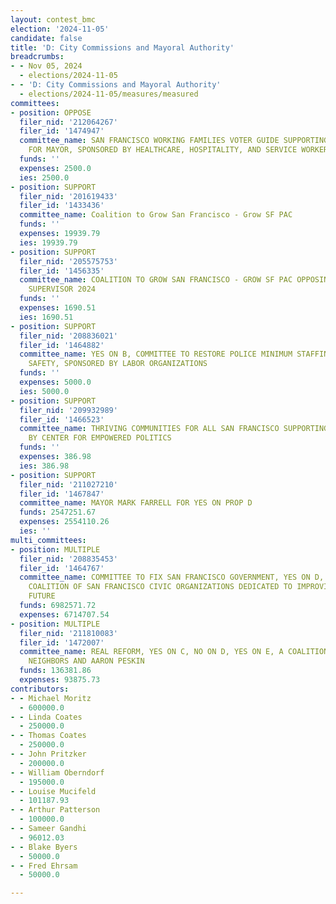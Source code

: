 ```yaml
---
layout: contest_bmc
election: '2024-11-05'
candidate: false
title: 'D: City Commissions and Mayoral Authority'
breadcrumbs:
- - Nov 05, 2024
  - elections/2024-11-05
- - 'D: City Commissions and Mayoral Authority'
  - elections/2024-11-05/measures/measured
committees:
- position: OPPOSE
  filer_nid: '212064267'
  filer_id: '1474947'
  committee_name: SAN FRANCISCO WORKING FAMILIES VOTER GUIDE SUPPORTING AARON PESKIN
    FOR MAYOR, SPONSORED BY HEALTHCARE, HOSPITALITY, AND SERVICE WORKERS UNIONS
  funds: ''
  expenses: 2500.0
  ies: 2500.0
- position: SUPPORT
  filer_nid: '201619433'
  filer_id: '1433436'
  committee_name: Coalition to Grow San Francisco - Grow SF PAC
  funds: ''
  expenses: 19939.79
  ies: 19939.79
- position: SUPPORT
  filer_nid: '205575753'
  filer_id: '1456335'
  committee_name: COALITION TO GROW SAN FRANCISCO - GROW SF PAC OPPOSING PRESTON FOR
    SUPERVISOR 2024
  funds: ''
  expenses: 1690.51
  ies: 1690.51
- position: SUPPORT
  filer_nid: '208836021'
  filer_id: '1464882'
  committee_name: YES ON B, COMMITTEE TO RESTORE POLICE MINIMUM STAFFING AND PUBLIC
    SAFETY, SPONSORED BY LABOR ORGANIZATIONS
  funds: ''
  expenses: 5000.0
  ies: 5000.0
- position: SUPPORT
  filer_nid: '209932989'
  filer_id: '1466523'
  committee_name: THRIVING COMMUNITIES FOR ALL SAN FRANCISCO SUPPORTING PROP E, SPONSORED
    BY CENTER FOR EMPOWERED POLITICS
  funds: ''
  expenses: 386.98
  ies: 386.98
- position: SUPPORT
  filer_nid: '211027210'
  filer_id: '1467847'
  committee_name: MAYOR MARK FARRELL FOR YES ON PROP D
  funds: 2547251.67
  expenses: 2554110.26
  ies: ''
multi_committees:
- position: MULTIPLE
  filer_nid: '208835453'
  filer_id: '1464767'
  committee_name: COMMITTEE TO FIX SAN FRANCISCO GOVERNMENT, YES ON D, NO ON E, A
    COALITION OF SAN FRANCISCO CIVIC ORGANIZATIONS DEDICATED TO IMPROVING THE CITY'S
    FUTURE
  funds: 6982571.72
  expenses: 6714707.54
- position: MULTIPLE
  filer_nid: '211810083'
  filer_id: '1472007'
  committee_name: REAL REFORM, YES ON C, NO ON D, YES ON E, A COALITION OF SMALL BUSINESSES,
    NEIGHBORS AND AARON PESKIN
  funds: 136381.86
  expenses: 93875.73
contributors:
- - Michael Moritz
  - 600000.0
- - Linda Coates
  - 250000.0
- - Thomas Coates
  - 250000.0
- - John Pritzker
  - 200000.0
- - William Oberndorf
  - 195000.0
- - Louise Mucifeld
  - 101187.93
- - Arthur Patterson
  - 100000.0
- - Sameer Gandhi
  - 96012.03
- - Blake Byers
  - 50000.0
- - Fred Ehrsam
  - 50000.0

---
```


